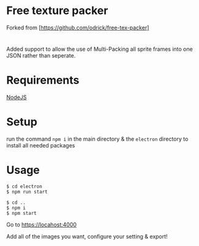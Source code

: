 # Free texture packer
Forked from [https://github.com/odrick/free-tex-packer]
#
Added support to allow the use of Multi-Packing all sprite frames into one JSON rather than seperate.

# Requirements
[NodeJS](https://nodejs.org/en/download/)

# Setup
run the command `npm i` in the main directory & the `electron` directory to install all needed packages

# Usage 
```console
$ cd electron
$ npm run start

$ cd ..
$ npm i
$ npm start
```

Go to [https://locahost:4000](https://locahost:4000)

Add all of the images you want, configure your setting & export!
